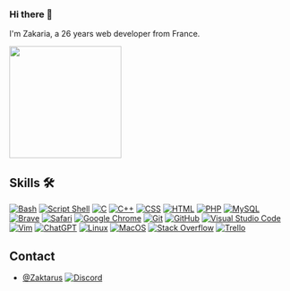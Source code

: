 ### Hi there 👋
I'm Zakaria, a 26 years web developer from France.
<p align=left>
  <div align=left>
      <img height=200 align="center" src="https://github-readme-stats.vercel.app/api/top-langs/?username=znaoui&hide=c%23,powershell,Mathematica,Ruby,Objective-C,Objective-C%2b%2b,Cuda&title_color=61dafb&text_color=ffffff&icon_color=61dafb&bg_color=20232a&langs_count=8&layout=compact&border_color=61dafb&hide_border=true&size_weight=0.5&count_weight=0.5" />
  </div>
</p>

## Skills 🛠️
  <p>
      <a href="#"><img alt="Bash" src="https://img.shields.io/badge/Bash-121011.svg?logo=gnu-bash&logoColor=white"></a>
      <a href="#"><img alt="Script Shell" src="https://img.shields.io/badge/shell_script-%23121011.svg?style=for-the-badge&logo=gnu-bash&logoColor=white"></a>
      <a href="#"><img alt="C" src="https://img.shields.io/badge/c-%2300599C.svg?style=for-the-badge&logo=c&logoColor=white"></a>
      <a href="#"><img alt="C++" src="https://img.shields.io/badge/c++-%2300599C.svg?style=for-the-badge&logo=c%2B%2B&logoColor=white"></a>
      <a href="#"><img alt="CSS" src="https://img.shields.io/badge/CSS-1572B6.svg?logo=css3&logoColor=white"></a>
      <a href="#"><img alt="HTML" src="https://img.shields.io/badge/HTML-E34F26.svg?logo=html5&logoColor=white"></a>
      <a href="#"><img alt="PHP" src="https://img.shields.io/badge/PHP-777BB4.svg?logo=php&logoColor=white"></a>
      <a href="#"><img alt="MySQL" src="https://img.shields.io/badge/mysql-%2300f.svg?style=for-the-badge&logo=mysql&logoColor=white"></a>
      <a href="#"><img alt="Brave" src="https://img.shields.io/badge/Brave-FB542B?style=for-the-badge&logo=Brave&logoColor=white"></a>
      <a href="#"><img alt="Safari" src="https://img.shields.io/badge/Safari-000000?style=for-the-badge&logo=Safari&logoColor=white"></a>
      <a href="#"><img alt="Google Chrome" src="https://img.shields.io/badge/Google%20Chrome-4285F4?style=for-the-badge&logo=GoogleChrome&logoColor=white"></a>
      <a href="#"><img alt="Git" src="https://img.shields.io/badge/git-%23F05033.svg?style=for-the-badge&logo=git&logoColor=white"></a>
      <a href="#"><img alt="GitHub" src="https://img.shields.io/badge/github-%23121011.svg?style=for-the-badge&logo=github&logoColor=white"></a>
      <a href="#"><img alt="Visual Studio Code" src="https://img.shields.io/badge/Visual%20Studio%20Code-0078d7.svg?style=for-the-badge&logo=visual-studio-code&logoColor=white"></a>
      <a href="#"><img alt="Vim" src="https://img.shields.io/badge/VIM-%2311AB00.svg?style=for-the-badge&logo=vim&logoColor=white"></a>
      <a href="#"><img alt="ChatGPT" src="https://img.shields.io/badge/chatGPT-74aa9c?style=for-the-badge&logo=openai&logoColor=white"></a>
      <a href="#"><img alt="Linux" src="https://img.shields.io/badge/Linux-FCC624?style=for-the-badge&logo=linux&logoColor=black"></a>
      <a href="#"><img alt="MacOS" src="https://img.shields.io/badge/mac%20os-000000?style=for-the-badge&logo=macos&logoColor=F0F0F0"></a>
      <a href="#"><img alt="Stack Overflow" src="https://img.shields.io/badge/-Stackoverflow-FE7A16?style=for-the-badge&logo=stack-overflow&logoColor=white"></a>
      <a href="#"><img alt="Trello" src="https://img.shields.io/badge/Trello-%23026AA7.svg?style=for-the-badge&logo=Trello&logoColor=white"></a>
      <!--
      <a href="#"><img alt="" src=""></a>
      <a href="#"><img alt="" src=""></a>
      <a href="#"><img alt="" src=""></a>
      <a href="#"><img alt="" src=""></a>
      <a href="#"><img alt="" src=""></a> -->
  </p>

## Contact
- [@Zaktarus](./) <a href="#"><img alt="Discord" src="https://img.shields.io/badge/-Discord-5865F2.svg?logo=discord&logoColor=white"></a>

